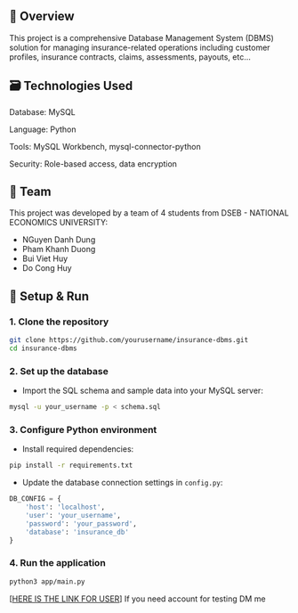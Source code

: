 ## 📌 Overview
This project is a comprehensive Database Management System (DBMS) solution for managing insurance-related operations including customer profiles, insurance contracts, claims, assessments, payouts, etc...

## 🗃️ Technologies Used
Database: MySQL

Language: Python

Tools: MySQL Workbench, mysql-connector-python

Security: Role-based access, data encryption

## 👥 Team
This project was developed by a team of 4 students from DSEB - NATIONAL ECONOMICS UNIVERSITY:
* NGuyen Danh Dung
* Pham Khanh Duong
* Bui Viet Huy
* Do Cong Huy

## 🚀 Setup & Run

### 1. Clone the repository

```bash
git clone https://github.com/yourusername/insurance-dbms.git
cd insurance-dbms
```

### 2. Set up the database

* Import the SQL schema and sample data into your MySQL server:

```bash
mysql -u your_username -p < schema.sql
```

### 3. Configure Python environment

* Install required dependencies:

```bash
pip install -r requirements.txt
```

* Update the database connection settings in `config.py`:

```python
DB_CONFIG = {
    'host': 'localhost',
    'user': 'your_username',
    'password': 'your_password',
    'database': 'insurance_db'
}
```

### 4. Run the application

```bash
python3 app/main.py
```
[[HERE IS THE LINK FOR USER](https://insurance-demo-w.streamlit.app/)]
If you need account for testing DM me  
